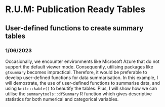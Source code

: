 # R.U.M: Publication Ready Tables

## User-defined functions to create summary tables

### 1/06/2023

Occasionally, we encounter environments like Microsoft Azure that do not support the default viewer mode. Consequently, utilising packages like `gtsummary` becomes impractical. Therefore, it would be preferable to develop user-defined functions for data summarisation. In this example, I will demostrate, the use of user-defined functions to summarise data, and using `knitr::kable()` to beautify the tables. Plus, I will show how we can utilise the `summarytools::dfSummary` R function which gives descriptive statistics for both numerical and categorical variables.

